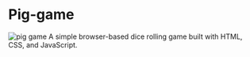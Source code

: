 # Pig-game
![pig game]()
A simple browser-based dice rolling game built with HTML, CSS, and JavaScript. 
